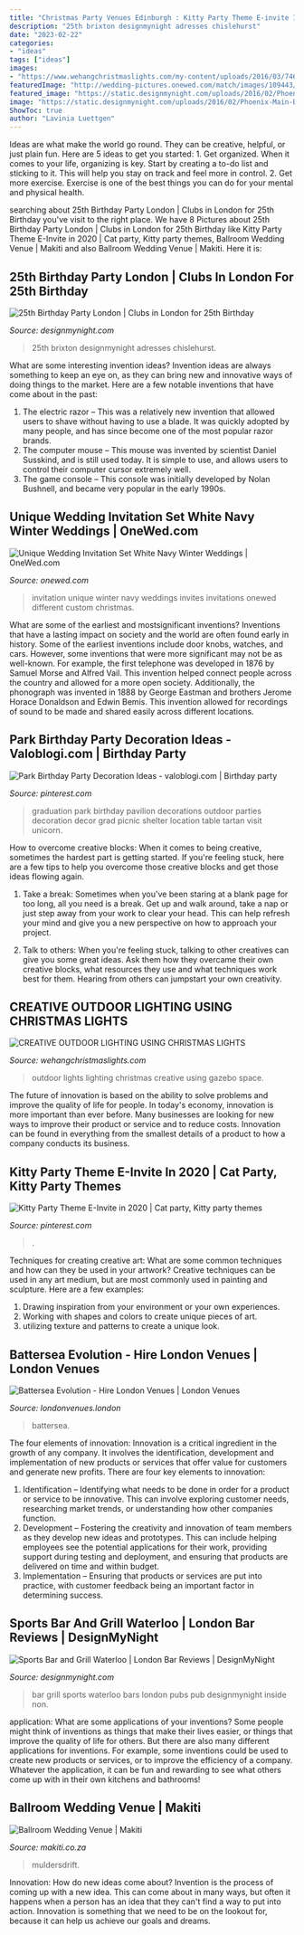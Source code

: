 ```yaml
---
title: "Christmas Party Venues Edinburgh : Kitty Party Theme E-invite In 2020"
description: "25th brixton designmynight adresses chislehurst"
date: "2023-02-22"
categories:
- "ideas"
tags: ["ideas"]
images:
- "https://www.wehangchristmaslights.com/my-content/uploads/2016/03/74612a2c9987b2953037d5a91349411d-1.jpg"
featuredImage: "http://wedding-pictures.onewed.com/match/images/109443/unique-wedding-invitation-set-white-navy-winter-weddings.original.jpg?1379232983"
featured_image: "https://static.designmynight.com/uploads/2016/02/Phoenix-Main-Bar-Photo-Canvas-Events--1200x801-optimised.jpg"
image: "https://static.designmynight.com/uploads/2016/02/Phoenix-Main-Bar-Photo-Canvas-Events--1200x801-optimised.jpg"
ShowToc: true
author: "Lavinia Luettgen"
---
```



Ideas are what make the world go round. They can be creative, helpful, or just plain fun. Here are 5 ideas to get you started: 1. Get organized. When it comes to your life, organizing is key. Start by creating a to-do list and sticking to it. This will help you stay on track and feel more in control. 2. Get more exercise. Exercise is one of the best things you can do for your mental and physical health.

	

		
searching about 25th Birthday Party London | Clubs in London for 25th Birthday you've visit to the right place. We have 8 Pictures about 25th Birthday Party London | Clubs in London for 25th Birthday like Kitty Party Theme E-Invite in 2020 | Cat party, Kitty party themes, Ballroom Wedding Venue | Makiti and also Ballroom Wedding Venue | Makiti. Here it is:
		
    
## 25th Birthday Party London | Clubs In London For 25th Birthday

<img loading=lazy src="https://static.designmynight.com/uploads/2016/02/Phoenix-Main-Bar-Photo-Canvas-Events--1200x801-optimised.jpg" onerror="this.onerror=null;this.src='https://tse1.mm.bing.net/th?id=OIP.C36AKgWzQPn4vGB33QeTmgHaE8&amp;pid=15.1';" alt="25th Birthday Party London | Clubs in London for 25th Birthday">

_Source: designmynight.com_

>25th brixton designmynight adresses chislehurst. 

	

What are some interesting invention ideas?
Invention ideas are always something to keep an eye on, as they can bring new and innovative ways of doing things to the market. Here are a few notable inventions that have come about in the past: 
1. The electric razor – This was a relatively new invention that allowed users to shave without having to use a blade. It was quickly adopted by many people, and has since become one of the most popular razor brands. 
2. The computer mouse – This mouse was invented by scientist Daniel Susskind, and is still used today. It is simple to use, and allows users to control their computer cursor extremely well. 
3. The game console – This console was initially developed by Nolan Bushnell, and became very popular in the early 1990s.

    
## Unique Wedding Invitation Set White Navy Winter Weddings | OneWed.com

<img loading=lazy src="http://wedding-pictures.onewed.com/match/images/109443/unique-wedding-invitation-set-white-navy-winter-weddings.original.jpg?1379232983" onerror="this.onerror=null;this.src='https://tse1.mm.bing.net/th?id=OIP.FgbTms66ZHRuodt2C8e3_gHaFS&amp;pid=15.1';" alt="Unique Wedding Invitation Set White Navy Winter Weddings | OneWed.com">

_Source: onewed.com_

>invitation unique winter navy weddings invites invitations onewed different custom christmas. 

	

What are some of the earliest and mostsignificant inventions?
Inventions that have a lasting impact on society and the world are often found early in history. Some of the earliest inventions include door knobs, watches, and cars. However, some inventions that were more significant may not be as well-known. For example, the first telephone was developed in 1876 by Samuel Morse and Alfred Vail. This invention helped connect people across the country and allowed for a more open society. Additionally, the phonograph was invented in 1888 by George Eastman and brothers Jerome Horace Donaldson and Edwin Bemis. This invention allowed for recordings of sound to be made and shared easily across different locations.

    
## Park Birthday Party Decoration Ideas - Valoblogi.com | Birthday Party

<img loading=lazy src="https://i.pinimg.com/736x/ed/5a/ac/ed5aac8ce4016ad8b388520d64a70c96.jpg" onerror="this.onerror=null;this.src='https://tse1.mm.bing.net/th?id=OIP.e6FVS02drqgcq9qW4qUxfAHaLJ&amp;pid=15.1';" alt="Park Birthday Party Decoration Ideas - valoblogi.com | Birthday party">

_Source: pinterest.com_

>graduation park birthday pavilion decorations outdoor parties decoration decor grad picnic shelter location table tartan visit unicorn. 

	

How to overcome creative blocks:
When it comes to being creative, sometimes the hardest part is getting started. If you're feeling stuck, here are a few tips to help you overcome those creative blocks and get those ideas flowing again.
1. Take a break: Sometimes when you've been staring at a blank page for too long, all you need is a break. Get up and walk around, take a nap or just step away from your work to clear your head. This can help refresh your mind and give you a new perspective on how to approach your project.

2. Talk to others: When you're feeling stuck, talking to other creatives can give you some great ideas. Ask them how they overcame their own creative blocks, what resources they use and what techniques work best for them. Hearing from others can jumpstart your own creativity.


    
## CREATIVE OUTDOOR LIGHTING USING CHRISTMAS LIGHTS

<img loading=lazy src="https://www.wehangchristmaslights.com/my-content/uploads/2016/03/74612a2c9987b2953037d5a91349411d-1.jpg" onerror="this.onerror=null;this.src='https://tse3.mm.bing.net/th?id=OIP.HkjKyO76KrOG2zJ2ANl5swHaLH&amp;pid=15.1';" alt="CREATIVE OUTDOOR LIGHTING USING CHRISTMAS LIGHTS">

_Source: wehangchristmaslights.com_

>outdoor lights lighting christmas creative using gazebo space. 

	

The future of innovation is based on the ability to solve problems and improve the quality of life for people. In today's economy, innovation is more important than ever before. Many businesses are looking for new ways to improve their product or service and to reduce costs. Innovation can be found in everything from the smallest details of a product to how a company conducts its business.

    
## Kitty Party Theme E-Invite In 2020 | Cat Party, Kitty Party Themes

<img loading=lazy src="https://i.pinimg.com/736x/b7/40/c7/b740c709578502d0c7d2a787b5e16805.jpg" onerror="this.onerror=null;this.src='https://tse3.mm.bing.net/th?id=OIP.PwWHspBDmmnlSkLhFXHGiQAAAA&amp;pid=15.1';" alt="Kitty Party Theme E-Invite in 2020 | Cat party, Kitty party themes">

_Source: pinterest.com_

>. 

	

Techniques for creating creative art: What are some common techniques and how can they be used in your artwork?
Creative techniques can be used in any art medium, but are most commonly used in painting and sculpture. Here are a few examples:
1. Drawing inspiration from your environment or your own experiences.
2. Working with shapes and colors to create unique pieces of art.
3. utilizing texture and patterns to create a unique look.

    
## Battersea Evolution - Hire London Venues | London Venues

<img loading=lazy src="https://londonvenues.london/wp-content/uploads/job-manager-uploads/job_gallery/2018/03/BatterseaEvolutionVenueHire-HallsForHireLondon_3782-1024x1024.jpg" onerror="this.onerror=null;this.src='https://tse3.mm.bing.net/th?id=OIP.zEHO-XsdFIu0VuZqFb-4hAHaE8&amp;pid=15.1';" alt="Battersea Evolution - Hire London Venues | London Venues">

_Source: londonvenues.london_

>battersea. 

	

The four elements of innovation:
Innovation is a critical ingredient in the growth of any company. It involves the identification, development and implementation of new products or services that offer value for customers and generate new profits.
There are four key elements to innovation:
1) Identification – Identifying what needs to be done in order for a product or service to be innovative. This can involve exploring customer needs, researching market trends, or understanding how other companies function.
2) Development – Fostering the creativity and innovation of team members as they develop new ideas and prototypes. This can include helping employees see the potential applications for their work, providing support during testing and deployment, and ensuring that products are delivered on time and within budget. 
3) Implementation – Ensuring that products or services are put into practice, with customer feedback being an important factor in determining success.

    
## Sports Bar And Grill Waterloo | London Bar Reviews | DesignMyNight

<img loading=lazy src="https://static.designmynight.com/uploads/2013/01/sports-bar-inside-waterloo-1200x800-optimised.jpg" onerror="this.onerror=null;this.src='https://tse1.mm.bing.net/th?id=OIP.UBukrS67ng1BRoLEIKzEdQHaE8&amp;pid=15.1';" alt="Sports Bar and Grill Waterloo | London Bar Reviews | DesignMyNight">

_Source: designmynight.com_

>bar grill sports waterloo bars london pubs pub designmynight inside non. 

	

application: What are some applications of your inventions?
Some people might think of inventions as things that make their lives easier, or things that improve the quality of life for others. But there are also many different applications for inventions. For example, some inventions could be used to create new products or services, or to improve the efficiency of a company. Whatever the application, it can be fun and rewarding to see what others come up with in their own kitchens and bathrooms!

    
## Ballroom Wedding Venue | Makiti

<img loading=lazy src="https://www.makiti.co.za/images/wedding-venue/ballroom-venue/large/ballroom2.jpg" onerror="this.onerror=null;this.src='https://tse4.mm.bing.net/th?id=OIP.wFFk3NffhPwvEjY78il_7wHaE8&amp;pid=15.1';" alt="Ballroom Wedding Venue | Makiti">

_Source: makiti.co.za_

>muldersdrift. 

	

Innovation: How do new ideas come about?
Invention is the process of coming up with a new idea. This can come about in many ways, but often it happens when a person has an idea that they can't find a way to put into action. Innovation is something that we need to be on the lookout for, because it can help us achieve our goals and dreams.

